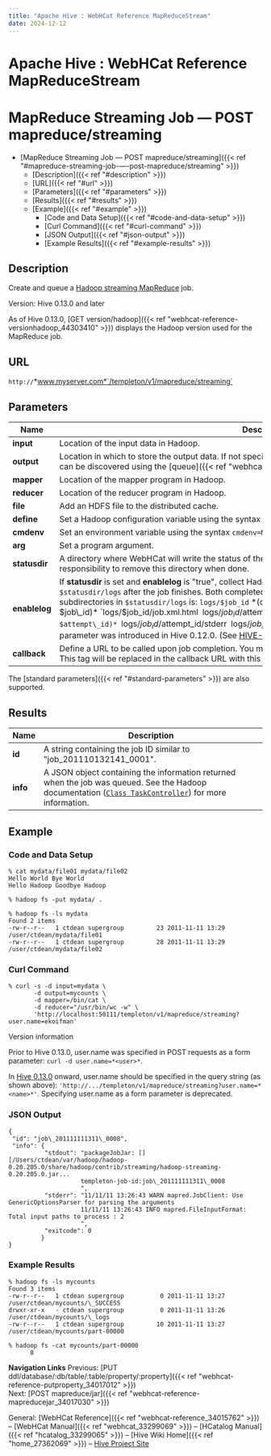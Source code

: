 ```yaml
---
title: "Apache Hive : WebHCat Reference MapReduceStream"
date: 2024-12-12
---
```


# Apache Hive : WebHCat Reference MapReduceStream

# MapReduce Streaming Job — POST mapreduce/streaming

* [MapReduce Streaming Job — POST mapreduce/streaming]({{< ref "#mapreduce-streaming-job-—-post-mapreduce/streaming" >}})
	+ [Description]({{< ref "#description" >}})
	+ [URL]({{< ref "#url" >}})
	+ [Parameters]({{< ref "#parameters" >}})
	+ [Results]({{< ref "#results" >}})
	+ [Example]({{< ref "#example" >}})
		- [Code and Data Setup]({{< ref "#code-and-data-setup" >}})
		- [Curl Command]({{< ref "#curl-command" >}})
		- [JSON Output]({{< ref "#json-output" >}})
		- [Example Results]({{< ref "#example-results" >}})

## Description

Create and queue a [Hadoop streaming MapReduce](http://hadoop.apache.org/docs/stable/streaming.html) job.

Version: Hive 0.13.0 and later

As of Hive 0.13.0, [GET version/hadoop]({{< ref "webhcat-reference-versionhadoop_44303410" >}}) displays the Hadoop version used for the MapReduce job.

## URL

`http://`*www.myserver.com*`/templeton/v1/mapreduce/streaming`

## Parameters

| Name | Description | Required? | Default |
| --- | --- | --- | --- |
| **input** | Location of the input data in Hadoop. | Required | None |
| **output** | Location in which to store the output data. If not specified, WebHCat will store the output in a location that can be discovered using the [queue]({{< ref "webhcat-reference-jobinfo_34017194" >}}) resource. | Optional | See description |
| **mapper** | Location of the mapper program in Hadoop. | Required | None |
| **reducer** | Location of the reducer program in Hadoop. | Required | None |
| **file** | Add an HDFS file to the distributed cache. | Optional | None |
| **define** | Set a Hadoop configuration variable using the syntax `define=NAME=VALUE` | Optional | None |
| **cmdenv** | Set an environment variable using the syntax `cmdenv=NAME=VALUE` | Optional | None |
| **arg** | Set a program argument. | Optional | None |
| **statusdir** | A directory where WebHCat will write the status of the Map Reduce job. If provided, it is the caller's responsibility to remove this directory when done. | Optional | None |
| **enablelog** | If **statusdir** is set and **enablelog** is "true", collect Hadoop job configuration and logs into a directory named `$statusdir/logs` after the job finishes. Both completed and failed attempts are logged. The layout of subdirectories in `$statusdir/logs` is: `logs/$job_id` *(directory for $job\_id)* `logs/$job_id/job.xml.html` `logs/$job_id/$attempt_id` *(directory for $attempt\_id)* `logs/$job_id/$attempt_id/stderr` `logs/$job_id/$attempt_id/stdout` `logs/$job_id/$attempt_id/syslog` This parameter was introduced in Hive 0.12.0. (See [HIVE-4531](https://issues.apache.org/jira/browse/HIVE-4531).) | Optional in Hive 0.12.0+ | None |
| **callback** | Define a URL to be called upon job completion. You may embed a specific job ID into this URL using `$jobId`. This tag will be replaced in the callback URL with this job's job ID. | Optional | None |

The [standard parameters]({{< ref "#standard-parameters" >}}) are also supported.

## Results

| Name | Description |
| --- | --- |
| **id** | A string containing the job ID similar to "job\_201110132141\_0001". |
| **info** | A JSON object containing the information returned when the job was queued. See the Hadoop documentation ([`Class TaskController`](http://hadoop.apache.org/docs/r1.2.1/api/org/apache/hadoop/mapred/TaskController.html)) for more information. |

## Example

### Code and Data Setup

```
% cat mydata/file01 mydata/file02
Hello World Bye World
Hello Hadoop Goodbye Hadoop

% hadoop fs -put mydata/ .

% hadoop fs -ls mydata
Found 2 items
-rw-r--r--   1 ctdean supergroup         23 2011-11-11 13:29 /user/ctdean/mydata/file01
-rw-r--r--   1 ctdean supergroup         28 2011-11-11 13:29 /user/ctdean/mydata/file02

```

### Curl Command

```
% curl -s -d input=mydata \
       -d output=mycounts \
       -d mapper=/bin/cat \
       -d reducer="/usr/bin/wc -w" \
       'http://localhost:50111/templeton/v1/mapreduce/streaming?user.name=ekoifman'

```

Version information

Prior to Hive 0.13.0, user.name was specified in POST requests as a form parameter: `curl -d user.name=*<user>*`.

In [Hive 0.13.0](https://issues.apache.org/jira/browse/HIVE-6576) onward, user.name should be specified in the query string (as shown above): `'http://.../templeton/v1/mapreduce/streaming?user.name=*<name>*'`. Specifying user.name as a form parameter is deprecated.

### JSON Output

```
{
 "id": "job\_201111111311\_0008",
 "info": {
          "stdout": "packageJobJar: [] [/Users/ctdean/var/hadoop/hadoop-0.20.205.0/share/hadoop/contrib/streaming/hadoop-streaming-0.20.205.0.jar...
                    templeton-job-id:job\_201111111311\_0008
                    ",
          "stderr": "11/11/11 13:26:43 WARN mapred.JobClient: Use GenericOptionsParser for parsing the arguments
                    11/11/11 13:26:43 INFO mapred.FileInputFormat: Total input paths to process : 2
                    ",
          "exitcode": 0
         }
}

```

### Example Results

```
% hadoop fs -ls mycounts
Found 3 items
-rw-r--r--   1 ctdean supergroup          0 2011-11-11 13:27 /user/ctdean/mycounts/\_SUCCESS
drwxr-xr-x   - ctdean supergroup          0 2011-11-11 13:26 /user/ctdean/mycounts/\_logs
-rw-r--r--   1 ctdean supergroup         10 2011-11-11 13:27 /user/ctdean/mycounts/part-00000

% hadoop fs -cat mycounts/part-00000
      8

```

**Navigation Links**
Previous: [PUT ddl/database/:db/table/:table/property/:property]({{< ref "webhcat-reference-putproperty_34017012" >}})  
 Next: [POST mapreduce/jar]({{< ref "webhcat-reference-mapreducejar_34017030" >}})

General: [WebHCat Reference]({{< ref "webhcat-reference_34015762" >}}) – [WebHCat Manual]({{< ref "webhcat_33299069" >}}) – [HCatalog Manual]({{< ref "hcatalog_33299065" >}}) – [Hive Wiki Home]({{< ref "home_27362069" >}}) – [Hive Project Site](http://hive.apache.org/)

 

 

